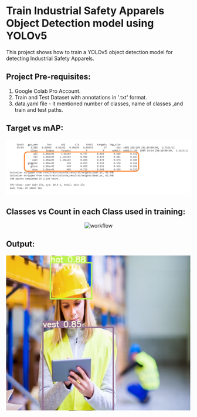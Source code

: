 # Train Industrial Safety Apparels Object Detection model using YOLOv5


This project shows how to train a YOLOv5 object detection model for detecting Industrial Safety Apparels.
 

## Project Pre-requisites:
1. Google Colab Pro Account.
2. Train and Test Dataset with annotations in '.txt' format.
3. data.yaml file - it mentioned number of classes, name of classes ,and train and test paths.


## Target vs mAP:

<p align="center">
  <img src="images\1.png" alt="workflow"/>
</p>

## Classes vs Count in each Class used in training:

<p align="center">
  <img src="images\label.png" alt="workflow"/>
</p>

## Output:

<p align="center">
  <img src="images\output.png" alt="workflow"/>
</p>



